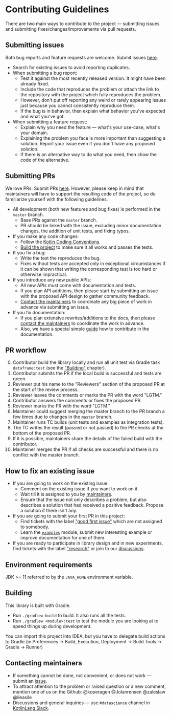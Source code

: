 # Contributing Guidelines

There are two main ways to contribute to the project &mdash; submitting issues and submitting
fixes/changes/improvements via pull requests.

## Submitting issues

Both bug reports and feature requests are welcome.
Submit issues [here](https://github.com/Kotlin/dataframe/issues).

* Search for existing issues to avoid reporting duplicates.
* When submitting a bug report:
    * Test it against the most recently released version. It might have been already fixed.
    * Include the code that reproduces the problem or attach the link to the repository with the project which fully reproduces the problem.
    * However, don't put off reporting any weird or rarely appearing issues just because you cannot consistently
      reproduce them.
    * If the bug is in behavior, then explain what behavior you've expected and what you've got.
* When submitting a feature request:
    * Explain why you need the feature &mdash; what's your use-case, what's your domain.
    * Explaining the problem you face is more important than suggesting a solution.
      Report your issue even if you don't have any proposed solution.
    * If there is an alternative way to do what you need, then show the code of the alternative.

## Submitting PRs

We love PRs. Submit PRs [here](https://github.com/Kotlin/dataframe/pulls).
However, please keep in mind that maintainers will have to support the resulting code of the project,
so do familiarize yourself with the following guidelines.

* All development (both new features and bug fixes) is performed in the `master` branch.
    * Base PRs against the `master` branch.
    * PR should be linked with the issue,
      excluding minor documentation changes, the addition of unit tests, and fixing typos.
* If you make any code changes:
    * Follow the [Kotlin Coding Conventions](https://kotlinlang.org/docs/reference/coding-conventions.html).
    * [Build the project](#building) to make sure it all works and passes the tests.
* If you fix a bug:
    * Write the test the reproduces the bug.
    * Fixes without tests are accepted only in exceptional circumstances if it can be shown that writing the
      corresponding test is too hard or otherwise impractical.
* If you introduce any new public APIs:
    * All new APIs must come with documentation and tests.
    * If you plan API additions, then please start by submitting an issue with the proposed API design
      to gather community feedback.
    * [Contact the maintainers](#contacting-maintainers) to coordinate any big piece of work in advance via submitting an issue.
* If you fix documentation:
    * If you plan extensive rewrites/additions to the docs, then please [contact the maintainers](#contacting-maintainers)
      to coordinate the work in advance.
    * Also, we have a special simple [guide](https://github.com/Kotlin/dataframe/blob/master/docs/contributions.md) how to contribute in the documentation.

## PR workflow

0. Contributor build the library locally and run all unit test via Gradle task `dataframe:test`
   (see the ["Building"](#building) chapter).
1. Contributor submits the PR if the local build is successful and tests are green.
2. Reviewer put his name to the "Reviewers" section of the proposed PR at the start of the review process.
3. Reviewer leaves the comments or marks the PR with the word "LGTM."
4. Contributor answers the comments or fixes the proposed PR.
5. Reviewer marks the PR with the word "LGTM."
6. Maintainer could suggest merging the master branch to the PR branch a few times due to changes in the `master` branch.
7. Maintainer runs TC builds (unit tests and examples as integration tests).
8. The TC writes the result (passed or not passed) to the PR checks at the bottom of the proposed PR.
9. If it is possible, maintainers share the details of the failed build with the contributor.
10. Maintainer merges the PR if all checks are successful and there is no conflict with the master branch.

## How to fix an existing issue

* If you are going to work on the existing issue:
    * Comment on the existing issue if you want to work on it.
    * Wait till it is assigned to you by [maintainers](#contacting-maintainers).
    * Ensure that the issue not only describes a problem, but also describes a solution that had received a positive feedback. Propose a solution if there isn't any.
* If you are going to submit your first PR in this project:
    * Find tickets with the label ["good first issue"](https://github.com/Kotlin/dataframe/issues?q=is%3Aissue+is%3Aopen+label%3A%22good+first+issue%22+no%3Aassignee)
      which are not assigned to somebody.
    * Learn the [`examples`](https://github.com/Kotlin/dataframe/tree/master/examples) module, submit new interesting example or improve documentation for one of them.
* If you are ready to participate in library design and in new experiments, find tickets with the label
  ["research"](https://github.com/Kotlin/dataframe/issues?q=is%3Aissue+is%3Aopen+label%3Aresearch)
  or join to our [discussions](https://github.com/Kotlin/dataframe/discussions).

## Environment requirements

JDK >= 11 referred to by the `JAVA_HOME` environment variable.

## Building

This library is built with Gradle.

* Run `./gradlew build` to build. It also runs all the tests.
* Run `./gradlew <module>:test` to test the module you are looking at to speed
  things up during development.

You can import this project into IDEA, but you have to delegate build actions
to Gradle (in Preferences -> Build, Execution, Deployment -> Build Tools -> Gradle -> Runner)

## Contacting maintainers

* If something cannot be done, not convenient, or does not work &mdash; submit an [issue](#submitting-issues).
* To attract attention to the problem or raised question or a new comment, mention one of us on the Github: @koperagen @Jolanrensen @zaleslaw @ileasile
* Discussions and general inquiries &mdash; use `#datascience` channel in [KotlinLang Slack](https://kotl.in/slack).
